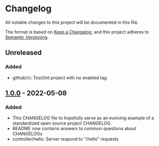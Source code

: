 # Changelog
All notable changes to this project will be documented in this file.

The format is based on [Keep a Changelog](https://keepachangelog.com/en/1.0.0/),
and this project adheres to [Semantic Versioning](https://semver.org/spec/v2.0.0.html).

## Unreleased
### Added
- github/ci: Test/lint project with no enabled tag

## [1.0.0] - 2022-05-08
### Added
- This CHANGELOG file to hopefully serve as an evolving example of a
  standardized open source project CHANGELOG.
- README now contains answers to common questions about CHANGELOGs
- controller/hello: Server respond to "/hello" requests

[1.0.0]: https://github.com/olivierlacan/keep-a-changelog/releases/tag/v1.0.0
